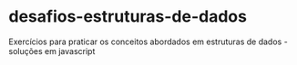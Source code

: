 # desafios-estruturas-de-dados
Exercícios para praticar os conceitos abordados em estruturas de dados - soluções em javascript
